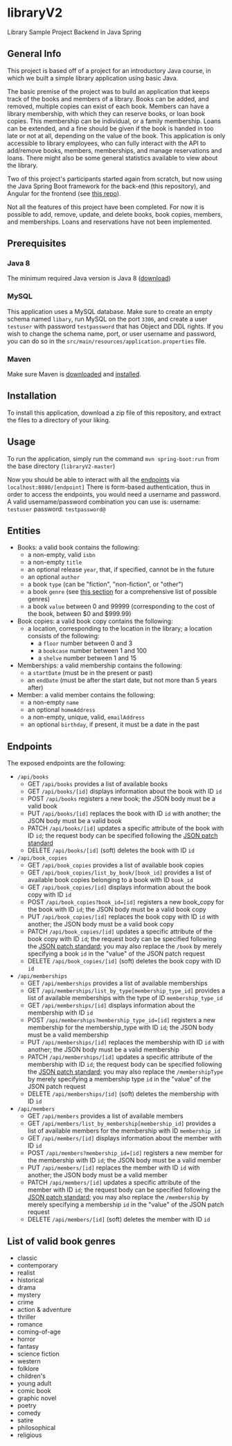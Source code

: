 # libraryV2
Library Sample Project Backend in Java Spring

## General Info
This project is based off of a project for an introductory Java course, in which we built a simple library application using basic Java.

The basic premise of the project was to build an application that keeps track of the books and members of a library. Books can be added, and removed, multiple copies can exist of each book. Members can have a library membership, with which they can reserve books, or loan book copies. This membership can be individual, or a family membership. Loans can be extended, and a fine should be given if the book is handed in too late or not at all, depending on the value of the book.
This application is only accessible to library employees, who can fully interact with the API to add/remove books, members, memberships, and manage reservations and loans. There might also be some general statistics available to view about the library.

Two of this project's participants started again from scratch, but now using the Java Spring Boot framework for the back-end (this repository), and Angular for the frontend (see [this repo](https://github.com/SPersim/libraryApp.git)).

Not all the features of this project have been completed. For now it is possible to add, remove, update, and delete books, book copies, members, and memberships. Loans and reservations have not been implemented.

## Prerequisites
### Java 8
The minimum required Java version is Java 8 ([download](https://www.java.com/en/download/manual.jsp))

### MySQL
This application uses a MySQL database. Make sure to create an empty schema named `libary`, run MySQL on the port `3306`, and create a user `testuser` with password `testpassword` that has Object and DDL rights.
If you wish to change the schema name, port, or user username and password, you can do so in the `src/main/resources/application.properties` file.

### Maven
Make sure Maven is [downloaded](https://maven.apache.org/download.cgi) and [installed](https://maven.apache.org/install.html).

## Installation
To install this application, download a zip file of this repository, and extract the files to a directory of your liking.

## Usage
To run the application, simply run the command `mvn spring-boot:run` from the base directory (`libraryV2-master`)

Now you should be able to interact with all the [endpoints](#Endpoints) via `localhost:8080/[endpoint]`
There is form-based authentication, thus in order to access the endpoints, you would need a username and password.
A valid username/password combination you can use is:
username: `testuser`
password: `testpassword@`

## Entities
* Books: a valid book contains the following:
  * a non-empty, valid `isbn`
  * a non-empty `title`
  * an optional release `year`, that, if specified, cannot be in the future
  * an optional `author`
  * a book `type` (can be "fiction", "non-fiction", or "other")
  * a book `genre` (see [this section](#list-of-valid-book-genres) for a comprehensive list of possible genres)
  * a book `value` between 0 and 99999 (corresponding to the cost of the book, between $0 and $999.99)
* Book copies: a valid book copy contains the following:
  * a location, corresponding to the location in the library; a location consists of the following:
    * a `floor` number between 0 and 3
    * a `bookcase` number between 1 and 100
    * a `shelve` number between 1 and 15
* Memberships: a valid membership contains the following:
  * a `startDate` (must be in the present or past)
  * an `endDate` (must be after the start date, but not more than 5 years after)
* Member: a valid member contains the following:
  * a non-empty `name`
  * an optional `homeAddress`
  * a non-empty, unique, valid, `emailAddress`
  * an optional `birthday`, if present, it must be a date in the past  

## Endpoints
The exposed endpoints are the following:
* `/api/books`
  * GET `/api/books` provides a list of available books
  * GET `/api/books/[id]` displays information about the book with ID `id`
  * POST `/api/books` registers a new book; the JSON body must be a valid book
  * PUT `/api/books/[id]` replaces the book with ID `id` with another; the JSON body must be a valid book
  * PATCH `/api/books/[id]` updates a specific attribute of the book with ID `id`; the request body can be specified following the [JSON patch standard](https://jsonpatch.com)
  * DELETE `/api/books/[id]` (soft) deletes the book with ID `id`
* `/api/book_copies`
  * GET `/api/book_copies` provides a list of available book copies
  * GET `/api/book_copies/list_by_book/[book_id]` provides a list of available book copies belonging to a book with ID `book_id`
  * GET `/api/book_copies/[id]` displays information about the book copy with ID `id`
  * POST `/api/book_copies?book_id=[id]` registers a new book_copy for the book with ID `id`; the JSON body must be a valid book copy
  * PUT `/api/book_copies/[id]` replaces the book copy with ID `id` with another; the JSON body must be a valid book copy
  * PATCH `/api/book_copies/[id]` updates a specific attribute of the book copy with ID `id`; the request body can be specified following the [JSON patch standard](https://jsonpatch.com); you may also replace the `/book` by merely specifying a book `id` in the "value" of the JSON patch request
  * DELETE `/api/book_copies/[id]` (soft) deletes the book copy with ID `id`
* `/api/memberships`
  * GET `/api/memberships` provides a list of available memberships
  * GET `/api/memberships/list_by_type[membership_type_id]` provides a list of available memberships with the type of ID `membership_type_id`
  * GET `/api/memberships/[id]` displays information about the membership with ID `id`
  * POST `/api/memberships?membership_type_id=[id]` registers a new membership for the membership_type with ID `id`; the JSON body must be a valid membership
  * PUT `/api/memberships/[id]` replaces the membership with ID `id` with another; the JSON body must be a valid membership
  * PATCH `/api/memberships/[id]` updates a specific attribute of the membership with ID `id`; the request body can be specified following the [JSON patch standard](https://jsonpatch.com); you may also replace the `/membershipType` by merely specifying a membership type `id` in the "value" of the JSON patch request
  * DELETE `/api/memberships/[id]` (soft) deletes the membership with ID `id`
* `/api/members`
  * GET `/api/members` provides a list of available members
  * GET `/api/members/list_by_membership[membership_id]` provides a list of available members for the membership with ID `membership_id`
  * GET `/api/members/[id]` displays information about the member with ID `id`
  * POST `/api/members?membership_id=[id]` registers a new member for the membership with ID `id`; the JSON body must be a valid member
  * PUT `/api/members/[id]` replaces the member with ID `id` with another; the JSON body must be a valid member
  * PATCH `/api/members/[id]` updates a specific attribute of the member with ID `id`; the request body can be specified following the [JSON patch standard](https://jsonpatch.com); you may also replace the `/membership` by merely specifying a membership `id` in the "value" of the JSON patch request
  * DELETE `/api/members/[id]` (soft) deletes the member with ID `id`

## List of valid book genres
* classic
* contemporary
* realist
* historical
* drama
* mystery
* crime
* action & adventure
* thriller
* romance
* coming-of-age
* horror
* fantasy
* science fiction
* western
* folklore
* children's
* young adult
* comic book
* graphic novel
* poetry
* comedy
* satire
* philosophical
* religious
